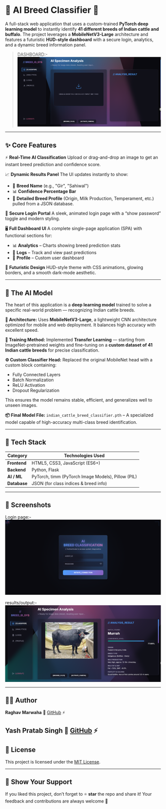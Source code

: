 # 🐄 AI Breed Classifier 🧬

A full-stack web application that uses a custom-trained **PyTorch deep learning model** to instantly identify **41 different breeds of Indian cattle and buffalo**.
The project leverages a **MobileNetV3-Large** architecture and features a futuristic **HUD-style dashboard** with a secure login, analytics, and a dynamic breed information panel.

> DASHBOARD:-
> ![Dashboard Preview](https://raw.githubusercontent.com/zenxrm/cow-breed-detection-using-ai/refs/heads/main/Screenshot%202025-10-30%20214051.png)

---

## ✨ Core Features

⚡ **Real-Time AI Classification**
Upload or drag-and-drop an image to get an instant breed prediction and confidence score.

📈 **Dynamic Results Panel**
The UI updates instantly to show:

* 🐂 **Breed Name** (e.g., "Gir", "Sahiwal")
* 📊 **Confidence Percentage Bar**
* 📘 **Detailed Breed Profile** (Origin, Milk Production, Temperament, etc.) pulled from a JSON database.

🔐 **Secure Login Portal**
A sleek, animated login page with a “show password” toggle and modern styling.

🖥️ **Full Dashboard UI**
A complete single-page application (SPA) with functional sections for:

* 📊 **Analytics** – Charts showing breed prediction stats
* 📜 **Logs** – Track and view past predictions
* 👤 **Profile** – Custom user dashboard

🎨 **Futuristic Design**
HUD-style theme with CSS animations, glowing borders, and a smooth dark-mode aesthetic.

---

## 🤖 The AI Model

The heart of this application is a **deep learning model** trained to solve a specific real-world problem — recognizing Indian cattle breeds.

**🧱 Architecture:**
Uses **MobileNetV3-Large**, a lightweight CNN architecture optimized for mobile and web deployment. It balances high accuracy with excellent speed.

**🧠 Training Method:**
Implemented **Transfer Learning** — starting from ImageNet-pretrained weights and fine-tuning on a **custom dataset of 41 Indian cattle breeds** for precise classification.

**⚙️ Custom Classifier Head:**
Replaced the original MobileNet head with a custom block containing:

* Fully Connected Layers
* Batch Normalization
* ReLU Activation
* Dropout Regularization

This ensures the model remains stable, efficient, and generalizes well to unseen images.

**📦 Final Model File:**
`indian_cattle_breed_classifier.pth` – A specialized model capable of high-accuracy multi-class breed identification.

---

## 🚀 Tech Stack

| Category     | Technologies Used                                  |
| ------------ | -------------------------------------------------- |
| **Frontend** | HTML5, CSS3, JavaScript (ES6+)                     |
| **Backend**  | Python, Flask                                      |
| **AI / ML**  | PyTorch, timm (PyTorch Image Models), Pillow (PIL) |
| **Database** | JSON (for class indices & breed info)              |

---

## 📸 Screenshots

Login page:-
![Login Page](https://raw.githubusercontent.com/zenxrm/cow-breed-detection-using-ai/refs/heads/main/Screenshot%202025-10-30%20213520.png)

results/output:-
![Prediction Result](https://raw.githubusercontent.com/zenxrm/cow-breed-detection-using-ai/refs/heads/main/Screenshot%202025-10-30%20213653.png)

---

## 🧑‍💻 Author

**Raghav Marwaha**
🔗 [GitHub](https://github.com/zenxrm) ⚡

**Yash Pratab Singh**
🔗 [GitHub](https://github.com/YASH7110) ⚡
---

## 🪪 License

This project is licensed under the [MIT License](LICENSE).

---

## 🌟 Show Your Support

If you liked this project, don’t forget to ⭐ **star** the repo and share it!
Your feedback and contributions are always welcome 🚀
